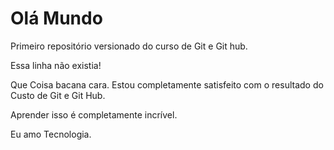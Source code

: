 # Olá Mundo 
 Primeiro repositório versionado do curso de Git e Git hub.

 Essa linha não existia!

Que Coisa bacana cara. Estou completamente satisfeito com o resultado do Custo de Git e Git Hub.

Aprender  isso é completamente incrível. 

Eu amo Tecnologia. 
